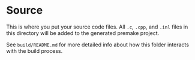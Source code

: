 # Source

This is where you put your source code files. All `.c`, `.cpp`, and `.inl` files in this directory will be added to the generated premake project. 

See `build/README.md` for more detailed info about how this folder interacts with the build process.
